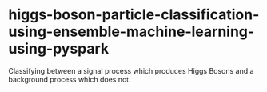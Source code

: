 # higgs-boson-particle-classification-using-ensemble-machine-learning-using-pyspark
Classifying between a signal process which produces Higgs Bosons and a background process which does not. 
